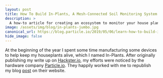 ```yaml
---
layout: post
title: How To Build In-Plants, A Mesh-Connected Soil Monitoring System
description: >
  A how-to article for creating an ecosystem to monitor your house plants.
image: /assets/img/blog/in-plants-jumbo.jpg
canonical_url: https://blog.particle.io/2019/05/06/learn-how-to-build-in-plants-a-mesh-connected-soil-monitoring-system/
hide_image: false
---
```


At the beginning of the year I spent some time manufacturing some devices to help keep my houseplants alive, which I named In-Plants. After originally publishing my write up on [Hackster.io](https://www.hackster.io/nick-engmann/in-plants-plant-soil-monitor-powered-by-particle-mesh-1a17f6), my efforts were noticed by the hardware company [Particle.io](https://www.particle.io/). They happily worked with me to republish my blog [post](https://blog.particle.io/2019/05/06/learn-how-to-build-in-plants-a-mesh-connected-soil-monitoring-system/) on their website.